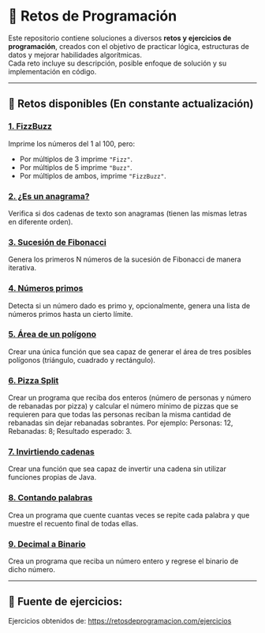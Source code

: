 # 🧠 Retos de Programación

Este repositorio contiene soluciones a diversos **retos y ejercicios de programación**, creados con el objetivo de practicar lógica, estructuras de datos y mejorar habilidades algorítmicas.  
Cada reto incluye su descripción, posible enfoque de solución y su implementación en código.

---

## 📂 Retos disponibles (En constante actualización)

### [1. FizzBuzz](https://github.com/KevinEstrellaQA/coding-challenges/blob/master/src/Challenge1.java)
Imprime los números del 1 al 100, pero:
- Por múltiplos de 3 imprime `"Fizz"`.
- Por múltiplos de 5 imprime `"Buzz"`.
- Por múltiplos de ambos, imprime `"FizzBuzz"`.

### [2. ¿Es un anagrama?](https://github.com/KevinEstrellaQA/coding-challenges/blob/master/src/Challenge2.java)
Verifica si dos cadenas de texto son anagramas (tienen las mismas letras en diferente orden).

### [3. Sucesión de Fibonacci](https://github.com/KevinEstrellaQA/coding-challenges/blob/master/src/Challenge3.java)
Genera los primeros N números de la sucesión de Fibonacci de manera iterativa.

### [4. Números primos](https://github.com/KevinEstrellaQA/coding-challenges/blob/master/src/Challenge4.java)
Detecta si un número dado es primo y, opcionalmente, genera una lista de números primos hasta un cierto límite.

### [5. Área de un polígono](https://github.com/KevinEstrellaQA/coding-challenges/blob/master/src/Challenge5.java)
Crear una única función que sea capaz de generar el área de tres posibles polígonos (triángulo, cuadrado y rectángulo).

### [6. Pizza Split](https://github.com/KevinEstrellaQA/coding-challenges/blob/master/src/Challenge6.java)
Crear un programa que reciba dos enteros (número de personas y número de rebanadas por pizza) y calcular el número mínimo
de pizzas que se requieren para que todas las personas reciban la misma cantidad de rebanadas sin dejar rebanadas 
sobrantes. Por ejemplo: Personas: 12, Rebanadas: 8; Resultado esperado: 3.

### [7. Invirtiendo cadenas](https://github.com/KevinEstrellaQA/coding-challenges/blob/master/src/Challenge7.java)
Crear una función que sea capaz de invertir una cadena sin utilizar funciones propias de Java.

### [8. Contando palabras](https://github.com/KevinEstrellaQA/coding-challenges/blob/master/src/Challenge8.java)
Crea un programa que cuente cuantas veces se repite cada palabra y que muestre el recuento final de todas ellas.

### [9. Decimal a Binario](https://github.com/KevinEstrellaQA/coding-challenges/blob/master/src/Challenge9.java)
Crea un programa que reciba un número entero y regrese el binario de dicho número.

---

## 📌 Fuente de ejercicios:
Ejercicios obtenidos de: https://retosdeprogramacion.com/ejercicios


